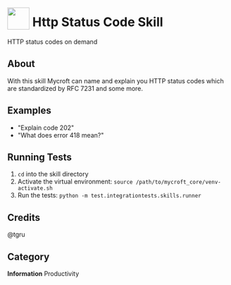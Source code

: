# <img src="https://raw.githack.com/FortAwesome/Font-Awesome/master/svgs/solid/code.svg" card_color="#000000" width="50" height="50" style="vertical-align:bottom"/> Http Status Code Skill
HTTP status codes on demand

## About
With this skill Mycroft can name and explain you HTTP status codes which are standardized by RFC 7231 and some more.

## Examples
* "Explain code 202"
* "What does error 418 mean?"

## Running Tests
1. `cd` into the skill directory
2. Activate the virtual environment: `source /path/to/mycroft_core/venv-activate.sh`
3. Run the tests: `python -m test.integrationtests.skills.runner`

## Credits
@tgru

## Category
**Information**
Productivity